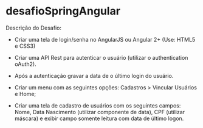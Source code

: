 # desafioSpringAngular

Descrição do Desafio:

- Criar uma tela de login/senha no AngularJS ou Angular 2+ (Use: HTML5 e CSS3)

- Criar uma API Rest para autenticar o usuário (utilizar o authentication oAuth2).

- Após a autenticação gravar a data de o último login do usuário.

- Criar um menu com as seguintes opções: Cadastros > Vincular Usuários e Home; 

- Criar uma tela de cadastro de usuários com os seguintes campos: Nome, Data Nascimento (utilizar componente de data), CPF (utilizar máscara) e exibir campo somente leitura com data de último logon.
